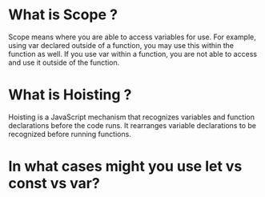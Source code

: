 # What is Scope ?
Scope means where you are able to access variables for use. For example, using var declared outside of a function, you may use this within the function as well. If you use var within a function, you are not able to access and use it outside of the function. 
 
# What is Hoisting ?
Hoisting is a JavaScript mechanism that recognizes variables and function declarations before the code runs. It rearranges variable declarations to be recognized before running functions. 

# In what cases might you use let vs const vs var?